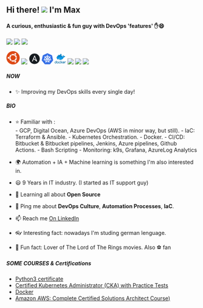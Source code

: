 
## Hi there! <img src="https://github.com/TheDudeThatCode/TheDudeThatCode/blob/master/Assets/Hi.gif" width="29px">   I'm Max 

#### A curious, enthusiastic & fun guy with DevOps 'features' ✋😄
<code><img height="55" src="https://logodownload.org/wp-content/uploads/2021/06/google-cloud-logo-0.png"></code>
<code><img height="40" src="https://upload.wikimedia.org/wikipedia/commons/f/ff/DigitalOcean_logo.svg"></code>
<code><img height="40" src="https://miro.medium.com/v2/resize:fit:800/1*Ome-oSxDNx7mQxJFZJ-NJg.png"></code>

<code><img height="35" src="https://raw.githubusercontent.com/github/explore/80688e429a7d4ef2fca1e82350fe8e3517d3494d/topics/ubuntu/ubuntu.png"></code>
<code><img height="35" src="https://avatars.githubusercontent.com/u/28900900?v=4"></code>
<code><img height="30" src="https://raw.githubusercontent.com/github/explore/80688e429a7d4ef2fca1e82350fe8e3517d3494d/topics/ansible/ansible.png"></code>
<code><img height="30" src="https://raw.githubusercontent.com/github/explore/80688e429a7d4ef2fca1e82350fe8e3517d3494d/topics/kubernetes/kubernetes.png"></code>
<code><img height="30" src="https://raw.githubusercontent.com/github/explore/80688e429a7d4ef2fca1e82350fe8e3517d3494d/topics/docker/docker.png"></code>
<code><img height="30" src="https://upload.wikimedia.org/wikipedia/commons/0/0e/Bitbucket-blue-logomark-only.svg"></code>
<code><img height="30" src="https://upload.wikimedia.org/wikipedia/commons/e/e9/Jenkins_logo.svg"></code>
<code><img height="30" src="https://upload.wikimedia.org/wikipedia/commons/3/3f/Git_icon.svg"></code>




##### NOW

- ✨ Improving my DevOps skills every single day!


##### BIO

- ⭐ Familiar with :  
      - GCP, Digital Ocean, Azure DevOps (AWS in minor way, but still).
      - IaC: Terraform & Ansible.
      - Kubernetes Orchestration.
      - Docker.
      - CI/CD: Bitbucket & Bitbucket pipelines, Jenkins, Azure pipelines, Github Actions.
      - Bash Scripting
      - Monitoring: k9s, Grafana, AzureLog Analytics

      
- 🌍 Automation + IA + Machine learning is something I'm also interested in.
- 😃 9 Years in IT industry. (I started as IT support guy)
- 🌱 Learning all about **Open Source**
- 💬 Ping me about  **DevOps Culture**, **Automation Processes**, **IaC**.
- 📫 Reach me [On LinkedIn](https://www.linkedin.com/in/maximiliano-herrera-devops/)
- 👓 Interesting fact: nowadays I'm studing german lenguage. 
- 🧙 Fun fact: Lover of The Lord of The Rings movies. Also ⚽ fan





##### SOME COURSES & Certifications

- [Python3 certificate](https://www.sololearn.com/Certificate/1073-13318317/pdf/)
- [Certified Kubernetes Administrator (CKA) with Practice Tests](https://www.udemy.com/course/certified-kubernetes-administrator-with-practice-tests/)
- [Docker](https://www.pluralsight.com/courses/play-by-play-docker-java-developers-arun-gupta-michael-hoffman)
- [Amazon AWS: Complete Certified Solutions Architect Course)](https://www.udemy.com/course/amazon-aws-curso-arquitecto-soluciones-certificado-associate/)

